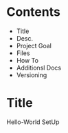 # Contents
- Title
- Desc.
- Project Goal
- Files
- How To
- Additionsl Docs
- Versioning


# Title
Hello-World SetUp
